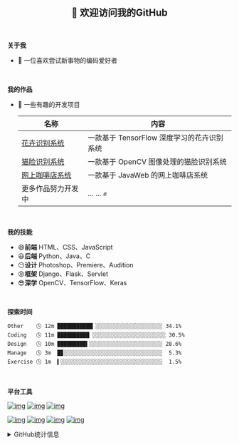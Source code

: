 <h2 align="center">👋 欢迎访问我的GitHub</h2>
<br>

**关于我**
- 🐇 一位喜欢尝试新事物的编码爱好者
<br>

**我的作品**
- 🏡 一些有趣的开发项目

  | 名称               | 内容                                                         |
  | ------------------ | ------------------------------------------------------------ |
  |<a href="https://github.com/shaowennn/Flower-Recognition" target="_blank">花卉识别系统</a>| 一款基于 TensorFlow 深度学习的花卉识别系统                |
  |<a href="https://github.com/shaowennn/Cat-Face-Detector" target="_blank">猫脸识别系统</a>| 一款基于 OpenCV 图像处理的猫脸识别系统                |
  |<a href="https://github.com/shaowennn/Coffee-Shopn" target="_blank">网上咖啡店系统</a>| 一款基于 JavaWeb 的网上咖啡店系统               |
  | 更多作品努力开发中 | ... ... ✊                                                          |
<br>

**我的技能**
- 😄**前端** HTML、CSS、JavaScript
- 😃**后端** Python、Java、C
- 😶**设计** Photoshop、Premiere、Audition
- 😝**框架** Django、Flask、Servlet
- 😎**深学** OpenCV、TensorFlow、Keras
<br>

**探索时间**
```text
Other    🕓 12m ███████████▏░░░░░░░░░░░░░░░░░░░░░ 34.1%
Coding   🕓 11m ██████████ ░░░░░░░░░░░░░░░░░░░░░░░ 30.5%
Design   🕓 10m █████████▍░░░░░░░░░░░░░░░░░░░░░░░ 28.6%
Manage   🕓 3m  █▊░░░░░░░░░░░░░░░░░░░░░░░░░░░░░░░  5.3%
Exercise 🕓 1m  ▍░░░░░░░░░░░░░░░░░░░░░░░░░░░░░░░░  1.5%
```
<br>


**平台工具**   
  
[![img](https://camo.githubusercontent.com/55834e9656ee18093f02bd8ea008856c5c4737a37bb2c58af6dc22ca2884cac5/68747470733a2f2f696d672e736869656c64732e696f2f62616467652f6d61634f532d436174616c696e612d6430643164343f7374796c653d666c61742d737175617265266c6f676f3d4170706c65)](https://camo.githubusercontent.com/55834e9656ee18093f02bd8ea008856c5c4737a37bb2c58af6dc22ca2884cac5/68747470733a2f2f696d672e736869656c64732e696f2f62616467652f6d61634f532d436174616c696e612d6430643164343f7374796c653d666c61742d737175617265266c6f676f3d4170706c65) [![img](https://camo.githubusercontent.com/dfaf02ab33357da953348b4b53e0db69d2178518c80bfb143bf37271ee2f6dda/68747470733a2f2f696d672e736869656c64732e696f2f62616467652f5562756e74752d32302e30342532304c54532d4539353432303f7374796c653d666c61742d737175617265266c6f676f3d5562756e7475)](https://ubuntu.com/) [![img](https://camo.githubusercontent.com/383ac1abcc4e7b33b5d7695e0f79bbf5275f231db03f922b8de63b6cec33770c/68747470733a2f2f696d672e736869656c64732e696f2f62616467652f4944452d56697375616c25323053747564696f253230436f64652d626c75653f7374796c653d666c61742d737175617265266c6f676f3d56697375616c2d53747564696f2d436f6465)](https://code.visualstudio.com/)

[![img](https://camo.githubusercontent.com/48819dba991abbefa6f4dce6aaa9c4073f98782ca8981ddbdba9d4051156a2d9/68747470733a2f2f696d672e736869656c64732e696f2f62616467652f2d476f6c616e672d3030414444383f7374796c653d666c61742d737175617265266c6f676f3d676f266c6f676f436f6c6f723d666666666666)](https://golang.org/) [![img](https://camo.githubusercontent.com/05884d2ea16f46ea94592b695b93f587ce471811ceb0df27a99b185e13d6ffd8/68747470733a2f2f696d672e736869656c64732e696f2f62616467652f2d446f636b65722d3234393645443f7374796c653d666c61742d737175617265266c6f676f3d446f636b6572266c6f676f436f6c6f723d666666666666)](https://www.docker.com/) [![img](https://camo.githubusercontent.com/12676a3f43180a543107e25d95e3682da20d4b8fcc4371834219ab6e55206527/68747470733a2f2f696d672e736869656c64732e696f2f62616467652f2d4e67696e782d3236393533393f7374796c653d666c61742d737175617265266c6f676f3d4e67696e78266c6f676f436f6c6f723d666666666666)](https://nginx.org/) [![img](https://camo.githubusercontent.com/0404130d963387beb9edc2d05b8475ab118e3fa6dd8f9a2c893178ebc3014b70/68747470733a2f2f696d672e736869656c64732e696f2f62616467652f2d4b756265726e657465732d3332364345353f7374796c653d666c61742d737175617265266c6f676f3d4b756265726e65746573266c6f676f436f6c6f723d666666666666)](https://kubernetes.io/) 
<details>
<summary>GitHub统计信息</summary>

<br/>

> 动态太少，不好意思展示
> 
> 下面的GitHub统计信息是来自于[github-readme-stats](https://github.com/anuraghazra/github-readme-stats)项目，里边有[中文文档](https://github.com/anuraghazra/github-readme-stats/blob/master/readme_cn.md)

<a href="https://github.com/shaowennn/shaowennn">
  <img align="center" src="https://github-readme-stats-anuraghazra1.vercel.app/api?username=shaowennn&show_icons=true" />
</a>
<br/>

</details>


